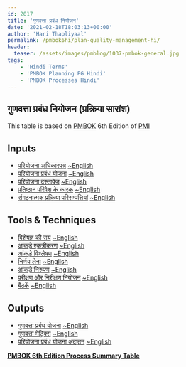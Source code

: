 ```yaml
---
id: 2017   
title: 'गुणवत्ता प्रबंध नियोजन'
date: '2021-02-18T18:03:13+00:00'
author: 'Hari Thapliyaal'
permalink: /pmbok6hi/plan-quality-management-hi/
header:
  teaser: /assets/images/pmblog/1037-pmbok-general.jpg
tags:
    - 'Hindi Terms'
    - 'PMBOK Planning PG Hindi'
    - 'PMBOK Processes Hindi'
---
```


## गुणवत्ता प्रबंध नियोजन (प्रक्रिया सारांश)

This table is based on [PMBOK](https://www.pmi.org/pmbok-guide-standards) 6th Edition of [PMI](https:/www.pmi.org)

## Inputs

- [परियोजना अधिकारपत्र](/pmbok6hi/project-charter-hi) [~English](/pmbok6/Project-Charter)
- [परियोजना प्रबंध योजना](/pmbok6hi/project-management-plan-hi) [~English](/pmbok6/Project-Management-Plan)
- [परियोजना दस्तावेज](/pmbok6hi/project-documents-hi) [~English](/pmbok6/Project-Documents)
- [प्रतिष्ठान परिवेश के कारक](/pmbok6hi/enterprise-environmental-factors-hi) [~English](/pmbok6/Enterprise-Environmental-Factors)
- [संगठनात्मक प्रक्रिया परिसम्पत्तियां](/pmbok6hi/organizational-process-assets-hi) [~English](/pmbok6/Organizational-Process-Assets)

## Tools &amp; Techniques

- [विशेषज्ञ की राय](/pmbok6hi/expert-judgement-hi) [~English](/pmbok6/Expert-Judgement)
- [आंकड़े एकत्रीकरण](/pmbok6hi/data-gathering-hi) [~English](/pmbok6/Data-Gathering)
- [आंकड़े विश्लेषण](/pmbok6hi/data-analysis-hi) [~English](/pmbok6/Data-Analysis)
- [निर्णय लेना](/pmbok6hi/decision-making-hi) [~English](/pmbok6/Decision-Making)
- [आंकड़े निरुपण](/pmbok6hi/data-representation-hi) [~English](/pmbok6/Data-Representation)
- [परीक्षण और निरीक्षण नियोजन](/pmbok6hi/test-and-inspection-planning-hi) [~English](/pmbok6/Test-And-Inspection-Planning)
- [बैठकें](/pmbok6hi/meetings-hi) [~English](/pmbok6/Meetings)

## Outputs

- [गुणवत्ता प्रबंध योजना](/pmbok6hi/quality-management-plan-hi) [~English](/pmbok6/Quality-Management-Plan)
- [गुणवत्ता मेट्रिक्स](/pmbok6hi/quality-metrics-hi) [~English](/pmbok6/Quality-Metrics)
- [परियोजना प्रबंध योजना अद्यतन](/pmbok6hi/project-management-plan-updates-hi) [~English](/pmbok6/Project-Management-Plan-Updates)

**[PMBOK 6th Edition Process Summary Table](process-groups-and-processes-in-pmbok6/)**

